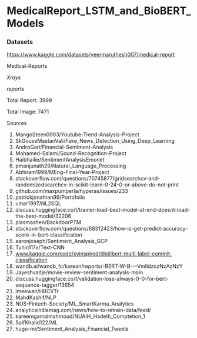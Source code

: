 # MedicalReport_LSTM_and_BioBERT_Models



### Datasets

https://www.kaggle.com/datasets/veermaruthesh007/medical-report

Medical-Reports
  
_Xrays_

_reports_




Total Report: 3999

Total Image: 7471

Sources

1.	MangoSteen0903/Youtube-Trend-Analysis-Project
2.	SkGouseMastanVali/Fake_News_Detection_Using_Deep_Learning
3.	AndroGari/Financial-Sentiment-Analysis
4.	Mohamed-Salami/Sound-Recognition-Project
5.	Haibhailie/SentimentAnalysisEmonet
6.	pmanjunath29/Natural_Language_Processing
7.	Abhiram1999/MEng-Final-Year-Project
8.	stackoverflow.com/questions/70745877/gridsearchcv-and-randomizedsearchcv-in-scikit-learn-0-24-0-or-above-do-not-print
9.	github.com/maxpumperla/hyperas/issues/233
10.	patrickjonathan99/Portofolio
11.	umar1997/NL2SQL
12.	discuss.huggingface.co/t/trainer-load-best-model-at-end-doesnt-load-the-best-model/32206
13.	plasmashen/BackdoorPTM
14.	stackoverflow.com/questions/68312423/how-is-get-predict-accuracy-score-in-bert-classification
15.	aaronjoseph/Sentiment_Analysis_GCP
16.	Tuhin117x/Text-CNN
17.	www.kaggle.com/code/xyinspired/distilbert-multi-label-commit-classification
18.	wandb.ai/wandb_fc/korean/reports/-BERT-W-B---VmlldzozNzAzNzY
19.	Jayeshvadje/movie-review-sentiment-analysis-main
20.	discuss.huggingface.co/t/validation-loss-always-0-0-for-bert-sequence-tagger/13654
21.	imeewan/HBCVTr
22.	MahdKashif/NLP
23.	NUS-Fintech-Society/ML_SmartKarma_Analytics
24.	analyticsindiamag.com/news/how-to-retrain-data/feed/
25.	kareemgamalmahmoud/NUAIH_Hadeth_Comptetion_1
26.	SaifKhalid122/ML
27.	hugo-mi/Sentiment_Analysis_Financial_Tweets
